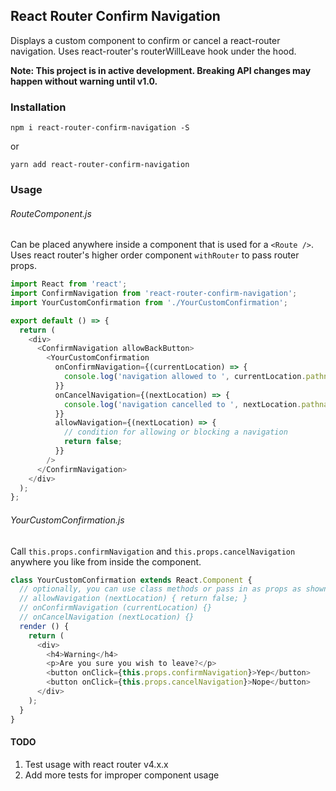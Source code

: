 ## React Router Confirm Navigation
Displays a custom component to confirm or cancel a react-router navigation. Uses react-router's routerWillLeave hook under the hood.

**Note: This project is in active development. Breaking API changes may happen without warning until v1.0.**

### Installation
`npm i react-router-confirm-navigation -S`

or

`yarn add react-router-confirm-navigation`

### Usage
###### RouteComponent.js
Can be placed anywhere inside a component that is used for a `<Route />`. Uses react router's higher order component `withRouter` to pass router props.
```js
import React from 'react';
import ConfirmNavigation from 'react-router-confirm-navigation';
import YourCustomConfirmation from './YourCustomConfirmation';

export default () => {
  return (
    <div>
      <ConfirmNavigation allowBackButton>
        <YourCustomConfirmation
          onConfirmNavigation={(currentLocation) => {
            console.log('navigation allowed to ', currentLocation.pathname);
          }}
          onCancelNavigation={(nextLocation) => {
            console.log('navigation cancelled to ', nextLocation.pathname);
          }}
          allowNavigation={(nextLocation) => {
            // condition for allowing or blocking a navigation
            return false;
          }}
        />
      </ConfirmNavigation>
    </div>
  );
};
```
###### YourCustomConfirmation.js
Call `this.props.confirmNavigation` and `this.props.cancelNavigation` anywhere you like from inside the component.
```js
class YourCustomConfirmation extends React.Component {
  // optionally, you can use class methods or pass in as props as shown above
  // allowNavigation (nextLocation) { return false; }
  // onConfirmNavigation (currentLocation) {}
  // onCancelNavigation (nextLocation) {}
  render () {
    return (
      <div>
        <h4>Warning</h4>
        <p>Are you sure you wish to leave?</p>
        <button onClick={this.props.confirmNavigation}>Yep</button>
        <button onClick={this.props.cancelNavigation}>Nope</button>
      </div>
    );
  }
}
```
#### TODO
1. Test usage with react router v4.x.x
2. Add more tests for improper component usage
